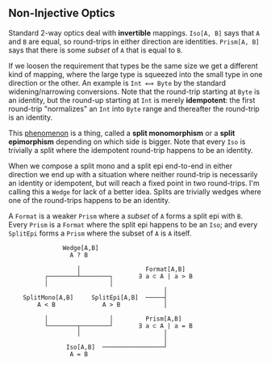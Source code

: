 ## Non-Injective Optics

Standard 2-way optics deal with **invertible** mappings. `Iso[A, B]` says that `A` and `B` are equal, so round-trips in either direction are identities. `Prism[A, B]` says that there is some *subset* of `A` that is equal to `B`.

If we loosen the requirement that types be the same size we get a different kind of mapping, where the large type is squeezed into the small type in one direction or the other. An example is `Int ⟺ Byte` by the standard widening/narrowing conversions. Note that the round-trip starting at `Byte` is an identity, but the round-up starting at `Int` is merely **idempotent**: the first round-trip "normalizes" an `Int` into `Byte` range and thereafter the round-trip is an identity.

This [phenomenon](https://ncatlab.org/nlab/show/split+epimorphism) is a thing, called a **split monomorphism** or a **split epimorphism** depending on which side is bigger. Note that every `Iso` is trivially a split where the idempotent round-trip happens to be an identity.

When we compose a split mono and a split epi end-to-end in either direction we end up with a situation where neither round-trip is necessarily an identity or idempotent, but will reach a fixed point in two round-trips. I'm calling this a `Wedge` for lack of a better idea. Splits are trivially wedges where one of the round-trips happens to be an identity.

A `Format` is a weaker `Prism` where a *subset* of `A` forms a split epi with `B`. Every `Prism` is a `Format` where the split epi happens to be an `Iso`; and every `SplitEpi` forms a `Prism` where the subset of `A` is `A` itself.


```
               Wedge[A,B]
                 A ? B

                   │                  Format[A,B]
          ┌────────┴────────┐       ∃ a ⊂ A | a > B
          │                 │
                                           │
    SplitMono[A,B]     SplitEpi[A,B]  ─────┤
        A < B             A > B            │

          │                 │         Prism[A,B]
          └────────┬────────┘       ∃ a ⊂ A | a = B
                   │                       │
                                           │
                Iso[A,B]  ─────────────────┘
                 A = B
```

